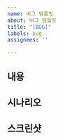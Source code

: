 ```yaml
---
name: 버그 템플릿
about: 버그 템플릿
title: "[BUG]"
labels: bug
assignees: ''

---
```


## 내용
## 시나리오
## 스크린샷
